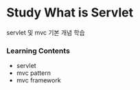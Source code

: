 # Study What is Servlet

servlet 및 mvc 기본 개념 학습

### Learning Contents

-  servlet
-  mvc pattern
-  mvc framework
